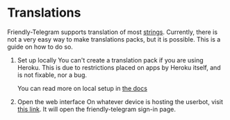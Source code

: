 # Translations

Friendly-Telegram supports translation of most [strings](https://techterms.com/definition/string "definition"). Currently, there is not a very easy way to make translations packs, but it is possible. This is a guide on how to do so.

1. Set up locally
   You can't create a translation pack if you are using Heroku. This is due to restrictions placed on apps by Heroku itself, and is not fixable, nor a bug. 

   You can read more on local setup in [the docs](/installing "Installation")
2. Open the web interface
   On whatever device is hosting the userbot, visit [this link](http://localhost:8080). It will open the friendly-telegram sign-in page. 
<!--stackedit_data:
eyJoaXN0b3J5IjpbLTEwODYyNjk5MjhdfQ==
-->